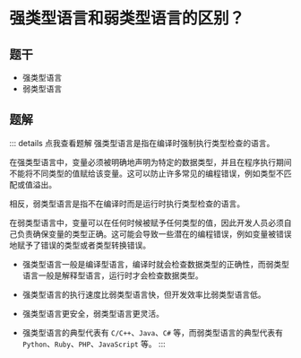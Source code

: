 # 强类型语言和弱类型语言的区别？

## 题干

- 强类型语言
- 弱类型语言

## 题解

::: details 点我查看题解
强类型语言是指在编译时强制执行类型检查的语言。

在强类型语言中，变量必须被明确地声明为特定的数据类型，并且在程序执行期间不能将不同类型的值赋给该变量。这可以防止许多常见的编程错误，例如类型不匹配或值溢出。

相反，弱类型语言是指不在编译时而是运行时执行类型检查的语言。

在弱类型语言中，变量可以在任何时候被赋予任何类型的值，因此开发人员必须自己负责确保变量的类型正确。这可能会导致一些潜在的编程错误，例如变量被错误地赋予了错误的类型或者类型转换错误。


- 强类型语言一般是编译型语言，编译时就会检查数据类型的正确性，而弱类型语言一般是解释型语言，运行时才会检查数据类型。

- 强类型语言的执行速度比弱类型语言快，但开发效率比弱类型语言低。

- 强类型语言更安全，弱类型语言更灵活。

- 强类型语言的典型代表有 `C/C++`、`Java`、`C#` 等，而弱类型语言的典型代表有 `Python`、`Ruby`、`PHP`、`JavaScript` 等。
:::